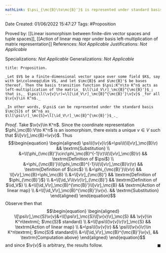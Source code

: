 ```yaml
---
mathLink: $\psi_{\mc{B}\to\mc{B}'}$ is represented under standard basis by $\l[\id_V\r]_\mc{B}^{\mc{B}'}$
---
```


<div class="topSpace"></div>

Date Created: 01/06/2022 15:47:27
Tags: #Proposition

Proved by: [[Linear isomorphism between finite-dim vector spaces and tuple spaces]], [[Action of linear map repr under basis left-multiplication of matrix representation]]
References: _Not Applicable_
Justifications: _Not Applicable_

Specializations: _Not Applicable_
Generalizations: _Not Applicable_

``` ad-Proposition
title: Proposition.

_Let $V$ be a finite-dimensional vector space over some field $K$, say with $n\coloneqq\dim V$, and let $\mc{B}$ and $\mc{B}'$ be bases thereof. Then the basis transition function $\psi:K^n\to K^n$ acts as left-multiplication of the matrix_ $\l[\id_V\r]_\mc{B}^{\mc{B}'}$_; that is,_ $\psi\l(\v{v}\r)=\l[\id_V\r]_\mc{B}^{\mc{B}'}\v{v}$ _for all $\v{v}\in K^n$._

_In other words, $\psi$ can be represented under the standard basis $\mc{S}$ of $K^n$ as_ $\l[\psi\r]_\mc{S}=\l[\id_V\r]_\mc{B}^{\mc{B}'}$_._

```

_Proof_. Take $\v{v}\in K^n$. Since the coordinate representation $\phi_\mc{B}:V\to K^n$ is an isomorphism, there exists a unique $v\in V$ such that $\l[v\r]_\mc{B}=\v{v}$. Thus
$$\begin{equation}
    \begin{aligned}
        \psi\l(\v{v}\r)&=\psi\l(\l[v\r]_\mc{B}\r) && \textrm{Substitution} \\
        &=\l(\phi_{\mc{B}'}\circ\phi_\mc{B}^{-1}\r)\l(\l[v\r]_\mc{B}\r) && \textrm{Definition of $\psi$} \\
        &=\phi_{\mc{B}'}\l(\phi_\mc{B}^{-1}\l(\l[v\r]_\mc{B}\r)\r) && \textrm{Definition of $\circ$} \\
        &=\phi_{\mc{B}'}\l(v\r) && \l[v\r]_\mc{B}=\phi_\mc{B} \\
        &=\l[v\r]_{\mc{B}'} && \textrm{Definition of $\phi_{\mc{B}'}$} \\
        &=\l[\id_V\l(v\r)\r]_{\mc{B}'} && \textrm{Definition of $\id_V$} \\
        &=\l[\id_V\r]_\mc{B}^{\mc{B}'}\l[v\r]_\mc{B} && \textrm{Action of linear map} \\
        &=\l[\id_V\r]_\mc{B}^{\mc{B}'}\v{v}. && \textrm{Substitution}
    \end{aligned}
\end{equation}$$
Observe then that
$$\begin{equation}
    \begin{aligned}
        \l[\psi\r]_\mc{S}\v{v}&=\l[\psi\r]_\mc{S}\l[\v{v}\r]_\mc{S} && \v{v}\in K^n\textrm{; $\mc{S}$ standard} \\
        &=\l[\psi\l(\v{v}\r)\r]_\mc{S} && \textrm{Action of linear map} \\
        &=\psi\l(\v{v}\r) && \psi\l(\v{v}\r)\in K^n\textrm{; $\mc{S}$ standard}\\
        &=\l[\id_V\r]_\mc{B}^{\mc{B}'}\v{v}, && \textrm{Computation above}
    \end{aligned}
\end{equation}$$
and since $\v{v}$ is arbitrary, the results follow.<span style="float:right;">$\blacksquare$</span>

